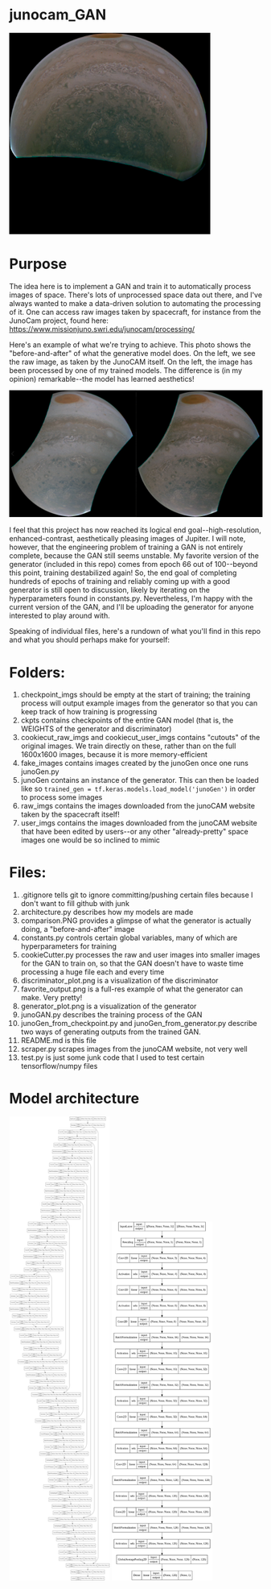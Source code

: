 # junocam_GAN
<img src="favorite_output.png" alt="My favorite output so far" title="My favorite output so far" style="width:400px;">

# Purpose
The idea here is to implement a GAN and train it to automatically process images of space. There's lots of unprocessed space data out there, and I've always wanted to make a data-driven solution to automating the processing of it. One can access raw images taken by spacecraft, for instance from the JunoCam project, found here: https://www.missionjuno.swri.edu/junocam/processing/

Here's an example of what we're trying to achieve. This photo shows the "before-and-after" of what the generative model does. On the left, we see the raw image, as taken by the JunoCAM itself. On the left, the image has been processed by one of my trained models. The difference is (in my opinion) remarkable--the model has learned aesthetics!

<img src="comparison.PNG" alt="Before-and-after" title="Before-and-after" style="width:800px;">

I feel that this project has now reached its logical end goal--high-resolution, enhanced-contrast, aesthetically pleasing images of Jupiter. I will note, however, that the engineering problem of training a GAN is not entirely complete, because the GAN still seems unstable. My favorite version of the generator (included in this repo) comes from epoch 66 out of 100--beyond this point, training destabilized again! So, the end goal of completing hundreds of epochs of training and reliably coming up with a good generator is still open to discussion, likely by iterating on the hyperparameters found in constants.py. Nevertheless, I'm happy with the current version of the GAN, and I'll be uploading the generator for anyone interested to play around with.

Speaking of individual files, here's a rundown of what you'll find in this repo and what you should perhaps make for yourself:

# Folders:
1. checkpoint_imgs should be empty at the start of training; the training process will output example images from the generator so that you can keep track of how training is progressing
2. ckpts contains checkpoints of the entire GAN model (that is, the WEIGHTS of the generator and discriminator)
3. cookiecut_raw_imgs and cookiecut_user_imgs contains "cutouts" of the original images. We train directly on these, rather than on the full 1600x1600 images, because it is more memory-efficient
4. fake_images contains images created by the junoGen once one runs junoGen.py
5. junoGen contains an instance of the generator. This can then be loaded like so `trained_gen = tf.keras.models.load_model('junoGen')` in order to process some images
6. raw_imgs contains the images downloaded from the junoCAM website taken by the spacecraft itself!
7. user_imgs contains the images downloaded from the junoCAM website that have been edited by users--or any other "already-pretty" space images one would be so inclined to mimic

# Files:
1. .gitignore tells git to ignore committing/pushing certain files because I don't want to fill github with junk
2. architecture.py describes how my models are made
3. comparison.PNG provides a glimpse of what the generator is actually doing, a "before-and-after" image
4. constants.py controls certain global variables, many of which are hyperparameters for training
5. cookieCutter.py processes the raw and user images into smaller images for the GAN to train on, so that the GAN doesn't have to waste time processing a huge file each and every time
6. discriminator_plot.png is a visualization of the discriminator
7. favorite_output.png is a full-res example of what the generator can make. Very pretty!
8. generator_plot.png is a visualization of the generator
9. junoGAN.py describes the training process of the GAN
10. junoGen_from_checkpoint.py and junoGen_from_generator.py describe two ways of generating outputs from the trained GAN.
11. README.md is this file
12. scraper.py scrapes images from the junoCAM website, not very well
13. test.py is just some junk code that I used to test certain tensorflow/numpy files

# Model architecture

<img src="generator_plot.png" alt="The generator's architecture" title="The generator's architecture" style="width:200px;">
<img src="discriminator_plot.png" alt="The discriminator's architecture" title="The discriminator's architecture" style="width:200px;">
